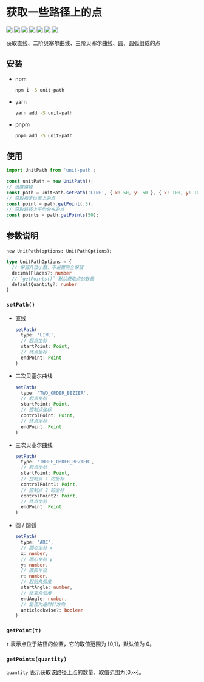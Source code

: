 # 获取一些路径上的点

<p>
  <a href="https://codecov.io/gh/humandetail/unit-path" > 
    <img src="https://codecov.io/gh/humandetail/unit-path/branch/main/graph/badge.svg?token=5X0OFEAMK3"/> 
  </a>
  <a href="https://www.npmjs.com/package/unit-path">
    <img src="https://img.shields.io/npm/v/unit-path.svg" />
  </a>
  <a href="https://github.com/humandetail/unit-path/actions/workflows/page.ci.yml">
    <img src="https://github.com/humandetail/unit-path/actions/workflows/page.ci.yml/badge.svg?branch=main" />
  </a>
  <a href="https://github.com/humandetail/unit-path">
    <img src="https://img.shields.io/github/license/humandetail/unit-path.svg" />
  </a>
  <a href="https://github.com/humandetail/unit-path">
    <img src="https://img.shields.io/github/issues/humandetail/unit-path.svg" />
  </a>
  <a href="https://github.com/humandetail/unit-path">
    <img src="https://img.shields.io/github/forks/humandetail/unit-path.svg" />
  </a>
  <a href="https://github.com/humandetail/unit-path">
    <img src="https://img.shields.io/github/stars/humandetail/unit-path.svg" />
  </a>
</p>

获取直线、二阶贝塞尔曲线、三阶贝塞尔曲线、圆、圆弧组成的点

## 安装

- npm

  ```bash
  npm i -S unit-path
  ```
  
- yarn

  ```bash
  yarn add -S unit-path
  ```
  
- pnpm

  ```bash
  pnpm add -S unit-path
  ```

## 使用

```javascript
import UnitPath from 'unit-path';

const unitPath = new UnitPath();
// 设置路径
const path = unitPath.setPath('LINE', { x: 50, y: 50 }, { x: 100, y: 100 });
// 获取指定位置上的点
const point = path.getPoint(.5);
// 获取路径上平均分布的点
const points = path.getPoints(50);
```

## 参数说明

`new UnitPath(options: UnitPathOptions)`:

```typescript
type UnitPathOptions = {
  // 保留几位小数，不设置则全保留
  decimalPlaces?: number
  // `getPoints()` 默认获取点的数量
  defaultQuantity?: number
}
```

### `setPath()`

- 直线

  ```typescript
  setPath(
    type: 'LINE',
    // 起点坐标
    startPoint: Point,
    // 终点坐标
    endPoint: Point
  )
  ```

- 二次贝塞尔曲线

  ```typescript
  setPath(
    type: 'TWO_ORDER_BEZIER',
    // 起点坐标
    startPoint: Point,
    // 控制点坐标
    controlPoint: Point,
    // 终点坐标
    endPoint: Point
  )
  ```

- 三次贝塞尔曲线

  ```typescript
  setPath(
    type: 'THREE_ORDER_BEZIER',
    // 起点坐标
    startPoint: Point,
    // 控制点 1 的坐标
    controlPoint1: Point,
    // 控制点 2 的坐标
    controlPoint2: Point,
    // 终点坐标
    endPoint: Point
  )
  ```

- 圆 / 圆弧

  ```typescript
  setPath(
    type: 'ARC',
    // 圆心坐标 x
    x: number,
    // 圆心坐标 y
    y: number,
    // 圆弧半径
    r: number,
    // 起始角弧度
    startAngle: number,
    // 结束角弧度
    endAngle: number,
    // 是否为逆时针方向
    anticlockwise?: boolean
  )
  ```

### `getPoint(t)`

`t` 表示点位于路径的位置，它的取值范围为 [0,1]，默认值为 0。

### `getPoints(quantity)`

`quantity` 表示获取该路径上点的数量，取值范围为[0,∞]。
